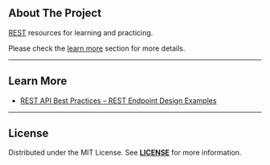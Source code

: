 ## About The Project
[REST][topic] resources for learning and practicing.
</br>  

Please check the [learn more](#learn-more) section for more details.  


---
## Learn More
- [REST API Best Practices – REST Endpoint Design Examples](https://www.freecodecamp.org/news/rest-api-best-practices-rest-endpoint-design-examples/)


---
## License
Distributed under the MIT License. See **[LICENSE][license]** for more information.


[//]: # (Links)
[topic]: https://en.wikipedia.org/wiki/Representational_state_transfer
[license]: https://github.com/habibun/rest/blob/main/LICENSE
